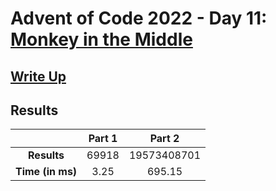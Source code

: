 # Advent of Code 2022 - Day 11: [Monkey in the Middle](https://adventofcode.com/2022/day/11)

## [Write Up](https://codingap.github.io/advent-of-code/writeups/2022/day11)

## Results

|                  | **Part 1** | **Part 2** |
| :--------------: | :--------: | :--------: |
|   **Results**    | 69918 | 19573408701 |
| **Time (in ms)** | 3.25 | 695.15 |
